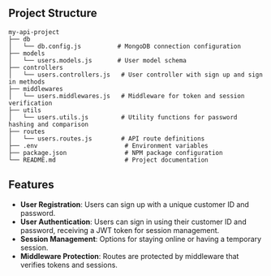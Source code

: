 
## Project Structure
```
my-api-project
├── db
│   └── db.config.js          # MongoDB connection configuration
├── models
│   └── users.models.js       # User model schema
├── controllers
│   └── users.controllers.js   # User controller with sign up and sign in methods
├── middlewares
│   └── users.middlewares.js   # Middleware for token and session verification
├── utils
│   └── users.utils.js         # Utility functions for password hashing and comparison
├── routes
│   └── users.routes.js        # API route definitions
├── .env                        # Environment variables
├── package.json                # NPM package configuration
└── README.md                   # Project documentation
```

## Features
- **User Registration**: Users can sign up with a unique customer ID and password.
- **User Authentication**: Users can sign in using their customer ID and password, receiving a JWT token for session management.
- **Session Management**: Options for staying online or having a temporary session.
- **Middleware Protection**: Routes are protected by middleware that verifies tokens and sessions.